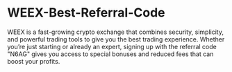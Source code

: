 # WEEX-Best-Referral-Code
WEEX is a fast-growing crypto exchange that combines security, simplicity, and powerful trading tools to give you the best trading experience. Whether you’re just starting or already an expert, signing up with the referral code "N6AG" gives you access to special bonuses and reduced fees that can boost your profits.
